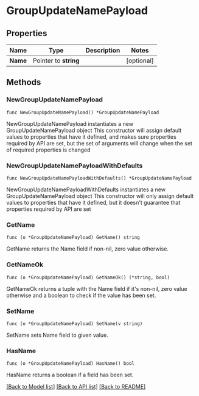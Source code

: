 # GroupUpdateNamePayload

## Properties

Name | Type | Description | Notes
------------ | ------------- | ------------- | -------------
**Name** | Pointer to **string** |  | [optional] 

## Methods

### NewGroupUpdateNamePayload

`func NewGroupUpdateNamePayload() *GroupUpdateNamePayload`

NewGroupUpdateNamePayload instantiates a new GroupUpdateNamePayload object
This constructor will assign default values to properties that have it defined,
and makes sure properties required by API are set, but the set of arguments
will change when the set of required properties is changed

### NewGroupUpdateNamePayloadWithDefaults

`func NewGroupUpdateNamePayloadWithDefaults() *GroupUpdateNamePayload`

NewGroupUpdateNamePayloadWithDefaults instantiates a new GroupUpdateNamePayload object
This constructor will only assign default values to properties that have it defined,
but it doesn't guarantee that properties required by API are set

### GetName

`func (o *GroupUpdateNamePayload) GetName() string`

GetName returns the Name field if non-nil, zero value otherwise.

### GetNameOk

`func (o *GroupUpdateNamePayload) GetNameOk() (*string, bool)`

GetNameOk returns a tuple with the Name field if it's non-nil, zero value otherwise
and a boolean to check if the value has been set.

### SetName

`func (o *GroupUpdateNamePayload) SetName(v string)`

SetName sets Name field to given value.

### HasName

`func (o *GroupUpdateNamePayload) HasName() bool`

HasName returns a boolean if a field has been set.


[[Back to Model list]](../README.md#documentation-for-models) [[Back to API list]](../README.md#documentation-for-api-endpoints) [[Back to README]](../README.md)


